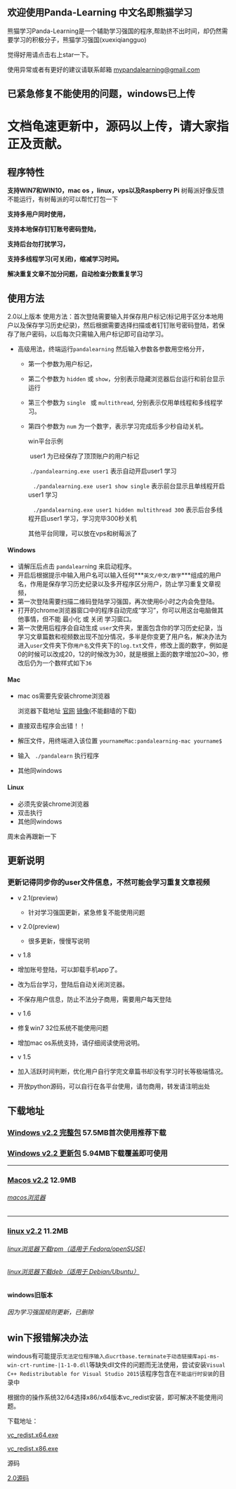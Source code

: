 ## 欢迎使用Panda-Learning 中文名即熊猫学习



熊猫学习Panda-Learning是一个辅助学习强国的程序,帮助挤不出时间，却仍然需要学习的积极分子，熊猫学习强国(xuexiqiangguo)

觉得好用请点击右上star一下。

使用异常或者有更好的建议请联系邮箱 mypandalearning@gmail.com



## 已紧急修复不能使用的问题，windows已上传

# 文档龟速更新中，源码以上传，请大家指正及贡献。





## 程序特性

**支持WIN7和WIN10，mac os ，linux，vps以及Raspberry Pi**  树莓派好像反馈不能运行，有树莓派的可以帮忙打包一下

**支持多用户同时使用，**

**支持本地保存钉钉账号密码登陆，**

**支持后台勿打扰学习，**

**支持多线程学习(可关闭)，缩减学习时间。**

**解决重复文章不加分问题，自动检查分数重复学习**



## 使用方法

2.0以上版本 使用方法：首次登陆需要输入并保存用户标记(标记用于区分本地用户以及保存学习历史纪录)，然后根据需要选择扫描或者钉钉账号密码登陆，若保存了账户密码，以后每次只需输入用户标记即可自动学习。

- 高级用法，终端运行` pandalearning ` 然后输入参数各参数用空格分开，

  - 第一个参数为用户标记，

  - 第二个参数为 ` hidden ` 或 ` show `，分别表示隐藏浏览器后台运行和前台显示运行

  - 第三个参数为 ` single  ` 或 ` multithread `, 分别表示仅用单线程和多线程学习。

  - 第四个参数为 ` num ` 为一个数字，表示学习完成后多少秒自动关机。  

    win平台示例

    ​	user1 为已经保存了顶顶账户的用户标记

    ​	` ./pandalearning.exe user1 ` 表示自动开启user1 学习

    ​	` ./pandalearning.exe user1 show single` 表示前台显示且单线程开启user1 学习

    ​	` ./pandalearning.exe user1 hidden multithread 300` 表示后台多线程开启user1 学习，学习完毕300秒关机

    其他平台同理，可以放在vps和树莓派了

#### Windows

- 请解压后点击 `pandalearn`ing 来启动程序。
- 开启后根据提示中输入用户名可以输入任何***`英文/中文/数字`***组成的用户名，作用是保存学习历史纪录以及多开程序区分用户，防止学习重复文章视频，
- 第一次登陆需要扫描二维码登陆学习强国，再次使用6小时之内会免登陆。
- 打开的chrome浏览器窗口中的程序自动完成“学习”，你可以用这台电脑做其他事情，但不能 最小化 或 关闭 学习窗口。
- 第一次使用后程序会自动生成 `user`文件夹，里面包含你的学习历史纪录，当学习文章篇数和视频数出现不加分情况，多半是你变更了用户名，解决办法为进入`user`文件夹下你`用户名`文件夹下的`log.txt`文件，修改上面的数字，例如是0的时候可以改成20，12的时候改为30，就是根据上面的数字增加20~30，修改后仍为一个数样式如下`36`

#### Mac

- mac os需要先安装chrome浏览器

  浏览器下载地址 [官网](https://www.google.com/intl/zh-CN_ALL/chrome/)   [镜像](https://github.com/Alivon/Panda-Learning/raw/mac/pandalearning-mac/googlechrome.dmg)(不能翻墙的下载)

- 直接双击程序会出错！！

- 解压文件，用终端进入该位置  `yournameMac:pandalearning-mac yourname$`

- 输入 ` ./pandalearn`  执行程序

- 其他同windows



#### Linux

- 必须先安装chrome浏览器
- 双击执行
- 其他同windows





周末会再跟新一下



## 更新说明
### 更新记得同步你的user文件信息，不然可能会学习重复文章视频
- v 2.1(preview) 
  - 针对学习强国更新，紧急修复不能使用问题
  
- v 2.0(preview) 
  - 很多更新，慢慢写说明

-  v 1.8
  - 增加账号登陆，可以卸载手机app了。
  - 改为后台学习，登陆后自动关闭浏览器。
  - 不保存用户信息，防止不法分子商用，需要用户每天登陆
-  v 1.6
  - 修复win7 32位系统不能使用问题
  - 增加mac os系统支持，请仔细阅读使用说明。
-  v 1.5
  - 加入活跃时间判断，优化用户自行学完文章篇书却没有学习时长等极端情况。
  - 开放python源码，可以自行在各平台使用，请勿商用，转发请注明出处





## **下载地址**

### [Windows v2.2 完整包](https://github.com/Alivon/Panda-Learning/raw/master/Panda_learning-32.7z) 57.5MB首次使用推荐下载

### [Windows v2.2 更新包](https://github.com/Alivon/Panda-Learning/raw/master/pandalearning.exe) 5.94MB下载覆盖即可使用



------

### [Macos v2.2](https://github.com/Alivon/Panda-Learning/raw/mac/pandalearning-mac/pandalearning_macos.zip) 12.9MB

###### [macos浏览器](https://github.com/Alivon/Panda-Learning/raw/mac/pandalearning-mac/googlechrome.dmg)

------



### [linux v2.2](https://github.com/Alivon/Panda-Learning/raw/linux/pandalearning-linux/pandalearning_linux.tar.gz) 11.2MB

###### [linux浏览器下载rpm（适用于 Fedora/openSUSE)](https://github.com/Alivon/Panda-Learning/blob/linux/pandalearning-linux/google-chrome-stable_current_x86_64.rpm?raw=true)

###### [ linux浏览器下载deb（适用于 Debian/Ubuntu）](https://github.com/Alivon/Panda-Learning/blob/linux/pandalearning-linux/google-chrome-stable_current_amd64.deb?raw=true)



#### windows旧版本

###### 因为学习强国规则更新，已删除








## win下报错解决办法

windous有可能提示`无法定位程序输入点ucrtbase.terminate于动态链接库api-ms-win-crt-runtime-|1-1-0.dll`等缺失dll文件的问题而无法使用，尝试安装`Visual C++ Redistributable for Visual Studio 2015`该程序包含在`不能运行时安装`的目录中

根据你的操作系统32/64选择x86/x64版本vc_redist安装，即可解决不能使用问题。

下载地址：

[vc_redist.x64.exe](https://github.com/Alivon/Panda-Learning/raw/master/windows%E4%B8%8D%E8%83%BD%E8%BF%90%E8%A1%8C%E6%97%B6%E5%AE%89%E8%A3%85/vc_redist.x64.exe)

[vc_redist.x86.exe](https://github.com/Alivon/Panda-Learning/raw/master/windows%E4%B8%8D%E8%83%BD%E8%BF%90%E8%A1%8C%E6%97%B6%E5%AE%89%E8%A3%85/vc_redist.x86.exe)



源码

[2.0源码](<https://github.com/Alivon/Panda-Learning/tree/master/Source%20Packages>)